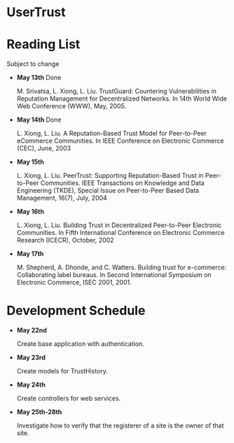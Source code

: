 # UserTrust

# Reading List
Subject to change

-   **May 13th** Done

    M. Srivatsa, L. Xiong, L. Liu. TrustGuard: Countering Vulnerabilities in Reputation Management for Decentralized Networks. In 14th World Wide Web Conference (WWW), May, 2005.
    
-   **May 14th** Done

    L. Xiong, L. Liu. A Reputation-Based Trust Model for Peer-to-Peer eCommerce Communities. In IEEE Conference on Electronic Commerce (CEC), June, 2003
    
-   **May 15th**

    L. Xiong, L. Liu. PeerTrust: Supporting Reputation-Based Trust in Peer-to-Peer Communities. IEEE Transactions on Knowledge and Data Engineering (TKDE), Special Issue on Peer-to-Peer Based Data Management, 16(7), July, 2004
    
-   **May 16th**

    L. Xiong, L. Liu. Building Trust in Decentralized Peer-to-Peer Electronic Communities. In Fifth International Conference on Electronic Commerce Research (ICECR), October, 2002
    
-   **May 17th**

    M. Shepherd, A. Dhonde, and C. Watters. Building trust for e-commerce: Collaborating label bureaus. In Second International Symposium on Electronic Commerce, ISEC 2001, 2001.

# Development Schedule

-   **May 22nd**

    Create base application with authentication.
    
-   **May 23rd**

    Create models for TrustHistory.
    
-   **May 24th**

    Create controllers for web services.
    
-   **May 25th-28th**

    Investigate how to verify that the registerer of a site is the owner of that site.
    